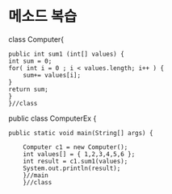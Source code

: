 # 메소드 복습



class Computer{
	

	public int sum1 (int[] values) {
	int sum = 0;
	for( int i = 0 ; i < values.length; i++ ) {
		sum+= values[i];
	}
	return sum;
	}
	}//class





public class ComputerEx {

	public static void main(String[] args) {
		
		Computer c1 = new Computer();
		int values[] = { 1,2,3,4,5,6 };
		int result = c1.sum1(values);
		System.out.println(result);
		}//main
		}//class


​	





